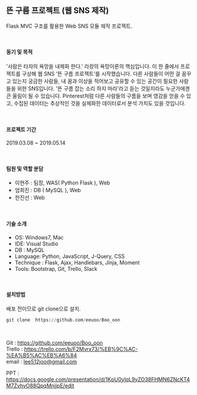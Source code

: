 
 ## 뜬 구름 프로젝트 (웹 SNS 제작)
 
 Flask MVC 구조를 활용한 Web SNS 모듈 제작 프로젝트.
 
 <br>
 
#### 동기 및 목적 
'사람은 타자의 욕망을 내제화 한다.' 라캉의 욕망이론의 핵심입니다. 이 한 줄에서 프로젝트를 구상해 웹 SNS '뜬 구름 프로젝트'를 시작했습니다. 다른 사람들이 어떤 걸 꿈꾸고 있는지 궁금한 사람들, 내 꿈과 이상을 적어보고 공유할 수 있는 공간이 필요한 사람들을 위한 SNS입니다. '뜬 구름 잡는 소리 하지 마라'라고 듣는 것일지라도 누군가에겐 큰 울림이 될 수 있습니다. Pinterest처럼 다른 사람들의 구름을 보며 영감을 얻을 수 있고, 수집된 데이터는 추상적인 것을 실체화한 데이터로서 분석 가치도 있을 것입니다. 

<br>

 #### 프로젝트 기간
 2019.03.08 ~ 2019.05.14
 
 <br>
 
 #### 팀원 및 역할 분담 
- 이현주 : 팀장, WAS( Python Flask ), Web   
- 엄희진 : DB ( MySQL ), Web    
- 한진선 : Web    
     
<br>

 #### 기술 소개
-	OS: Windows7, Mac
-	IDE: Visual Studio
- DB : MySQL
-	Language: Python, JavaScript, J-Query, CSS
- Technique : Flask, Ajax, Handlebars, Jinja, Moment
-	Tools:  Bootstrap, Git, Trello, Slack

<br>

#### 설치방법
배포 전이므로 git clone으로 설치.
 ~~~python
 git clone  https://github.com/eeuoo/Boo_oon  
 ~~~


<br>

Git : https://github.com/eeuoo/Boo_oon    
Trello : https://trello.com/b/F2Mvrx73/%EB%9C%AC-%EA%B5%AC%EB%A6%84     
email : lee512joo@gmail.com

PPT : https://docs.google.com/presentation/d/1KpU0ylqL9yZO38FHMN6ZNcKT4M7ZvhvO88QpqMnijpE/edit
